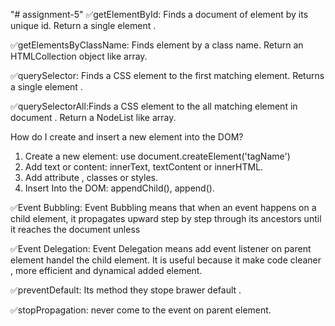 "# assignment-5" 
✅getElementById: Finds a document of element by its unique id. Return a single element .

✅getElementsByClassName: Finds element by a class name. Return an HTMLCollection object like array.

✅querySelector: Finds a CSS element to the first matching element. Returns a single element .

✅querySelectorAll:Finds a CSS element to the all matching element in document . Return a NodeList like array.

How do I create and insert a new element into the DOM?
1. Create a new element: use document.createElement('tagName')
2. Add text or content: innerText, textContent or innerHTML.
3. Add attribute , classes or styles.
4. Insert Into the DOM: appendChild(), append().

✅Event Bubbling:
Event Bubbling means that when an event happens on a child element, it propagates upward step by step through its ancestors until it reaches the document unless 

✅Event Delegation: 
Event Delegation means  add event listener on parent element handel the child element. It is useful because it make code cleaner , more efficient and dynamical added element.

✅preventDefault: Its method they stope brawer default .

✅stopPropagation: never come to the event on parent element. 